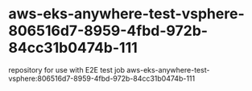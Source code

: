 # aws-eks-anywhere-test-vsphere-806516d7-8959-4fbd-972b-84cc31b0474b-111
repository for use with E2E test job aws-eks-anywhere-test-vsphere:806516d7-8959-4fbd-972b-84cc31b0474b-111
